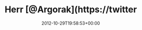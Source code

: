 ---
retweeted: false
source: <a href="http://twitter.com" rel="nofollow">Twitter Web Client</a>
entities:
  hashtags: []
  symbols: []
  user_mentions:
  - name: Florian Gilcher (@skade@hachyderm.io)
    screen_name: Argorak
    indices:
    - '5'
    - '13'
    id_str: '27227212'
    id: '27227212'
  - name: Florian Gilcher (@skade@hachyderm.io)
    screen_name: Argorak
    indices:
    - '58'
    - '66'
    id_str: '27227212'
    id: '27227212'
  urls:
  - url: https://t.co/v8uw24yz
    expanded_url: https://twitter.com/Argorak/status/259386422119780352
    display_url: twitter.com/Argorak/status…
    indices:
    - '31'
    - '52'
  - url: http://t.co/y2X71ELG
    expanded_url: http://www.washingtonpost.com/blogs/liveblog/files/2012/10/original.gif
    display_url: washingtonpost.com/blogs/liveblog…
    indices:
    - '85'
    - '105'
display_text_range:
- '0'
- '105'
favorite_count: '1'
id_str: '263007015792697344'
truncated: false
retweet_count: '0'
id: '263007015792697344'
possibly_sensitive: false
created_at: Mon Oct 29 19:58:53 +0000 2012
favorited: false
full_text: "Herr [@Argorak](https://twitter.com/Argorak) vor seinem Talk: \nHerr [@Argorak](https://twitter.com/Argorak)
  nach seinem Talk:"
lang: de
quote_url: http://www.washingtonpost.com/blogs/liveblog/files/2012/10/original.gif
tags:
- pesos:twitter
date: '2012-10-29T19:58:53+00:00'
src: https://twitter.com/bascht/status/263007015792697344
original_url: https://twitter.com/bascht/status/263007015792697344
type: twitter_tweet
text: "Herr [@Argorak](https://twitter.com/Argorak) vor seinem Talk: \nHerr [@Argorak](https://twitter.com/Argorak)
  nach seinem Talk:"
title: Herr [@Argorak](https://twitter

---